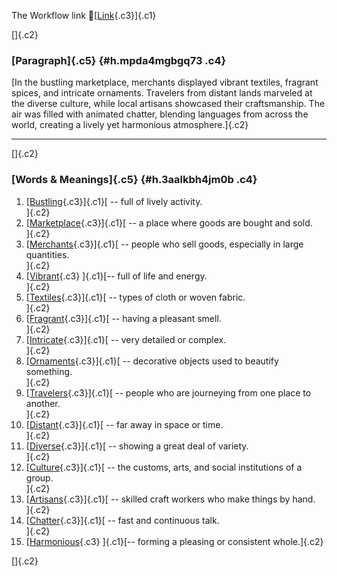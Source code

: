 The Workflow link
👏[[Link](https://www.google.com/url?q=http://www.google.com&sa=D&source=editors&ust=1760516576531740&usg=AOvVaw3ouq1ZQmFEriwnut0M_Tet){.c3}]{.c1}

[]{.c2}

### [Paragraph]{.c5} {#h.mpda4mgbgq73 .c4}

[In the bustling marketplace, merchants displayed vibrant textiles,
fragrant spices, and intricate ornaments. Travelers from distant lands
marveled at the diverse culture, while local artisans showcased their
craftsmanship. The air was filled with animated chatter, blending
languages from across the world, creating a lively yet harmonious
atmosphere.]{.c2}

------------------------------------------------------------------------

[]{.c2}

### [Words & Meanings]{.c5} {#h.3aalkbh4jm0b .c4}

1.  [[Bustling](https://www.google.com/url?q=http://www.google.com&sa=D&source=editors&ust=1760516576532983&usg=AOvVaw3bL6tfPLLRI-HQI9k9obdo){.c3}]{.c1}[ --
    full of lively activity.\
    ]{.c2}
2.  [[Marketplace](https://www.google.com/url?q=http://www.google.com&sa=D&source=editors&ust=1760516576533238&usg=AOvVaw29ZkQSaJuiQ8lIE2Mz7kmw){.c3}]{.c1}[ --
    a place where goods are bought and sold.\
    ]{.c2}
3.  [[Merchants](https://www.google.com/url?q=http://www.google.com&sa=D&source=editors&ust=1760516576533458&usg=AOvVaw0eBSCFl9pIAW-38rrm7pkS){.c3}]{.c1}[ --
    people who sell goods, especially in large quantities.\
    ]{.c2}
4.  [[Vibrant](https://www.google.com/url?q=http://www.google.com&sa=D&source=editors&ust=1760516576533673&usg=AOvVaw3KPSlFSZpELHbU1F-xIE9x){.c3}
    ]{.c1}[-- full of life and energy.\
    ]{.c2}
5.  [[Textiles](https://www.google.com/url?q=http://www.google.com&sa=D&source=editors&ust=1760516576533852&usg=AOvVaw1SS-ltSh2-UFRhW1WY-ja3){.c3}]{.c1}[ --
    types of cloth or woven fabric.\
    ]{.c2}
6.  [[Fragrant](https://www.google.com/url?q=http://www.google.com&sa=D&source=editors&ust=1760516576534030&usg=AOvVaw3jNPUJhQQOhQ-E-JDNd3jZ){.c3}]{.c1}[ --
    having a pleasant smell.\
    ]{.c2}
7.  [[Intricate](https://www.google.com/url?q=http://www.google.com&sa=D&source=editors&ust=1760516576534199&usg=AOvVaw3DhVB7ajWmTD2Iyv6Gg7R-){.c3}]{.c1}[ --
    very detailed or complex.\
    ]{.c2}
8.  [[Ornaments](https://www.google.com/url?q=http://www.google.com&sa=D&source=editors&ust=1760516576534374&usg=AOvVaw2UNVCnchV2BRwOdrh56XOR){.c3}]{.c1}[ --
    decorative objects used to beautify something.\
    ]{.c2}
9.  [[Travelers](https://www.google.com/url?q=http://www.google.com&sa=D&source=editors&ust=1760516576534572&usg=AOvVaw2WvoUhN61uJsEwZIklRIAF){.c3}]{.c1}[ --
    people who are journeying from one place to another.\
    ]{.c2}
10. [[Distant](https://www.google.com/url?q=http://www.google.com&sa=D&source=editors&ust=1760516576534778&usg=AOvVaw3IRQeTgl_lXvQiwd8_CKKz){.c3}]{.c1}[ --
    far away in space or time.\
    ]{.c2}
11. [[Diverse](https://www.google.com/url?q=http://www.google.com&sa=D&source=editors&ust=1760516576534963&usg=AOvVaw29en8gxbALMOlICo_fU7ix){.c3}]{.c1}[ --
    showing a great deal of variety.\
    ]{.c2}
12. [[Culture](https://www.google.com/url?q=http://www.google.com&sa=D&source=editors&ust=1760516576535258&usg=AOvVaw39rt3c20VkqFXx6eEE4j1z){.c3}]{.c1}[ --
    the customs, arts, and social institutions of a group.\
    ]{.c2}
13. [[Artisans](https://www.google.com/url?q=http://www.google.com&sa=D&source=editors&ust=1760516576535567&usg=AOvVaw29XZbFc1tBa8-2BfPpH6Rn){.c3}]{.c1}[ --
    skilled craft workers who make things by hand.\
    ]{.c2}
14. [[Chatter](https://www.google.com/url?q=http://www.google.com&sa=D&source=editors&ust=1760516576535826&usg=AOvVaw1eg6hLxl0dn6hnu6Nhl4gk){.c3}]{.c1}[ --
    fast and continuous talk.\
    ]{.c2}
15. [[Harmonious](https://www.google.com/url?q=http://www.google.com&sa=D&source=editors&ust=1760516576536041&usg=AOvVaw2RpycEL1pOCwXijGVvXIAU){.c3}
    ]{.c1}[-- forming a pleasing or consistent whole.]{.c2}

[]{.c2}
